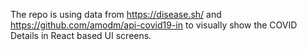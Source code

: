 The repo is using data from https://disease.sh/ and https://github.com/amodm/api-covid19-in to visually show the COVID Details in React based UI screens.
